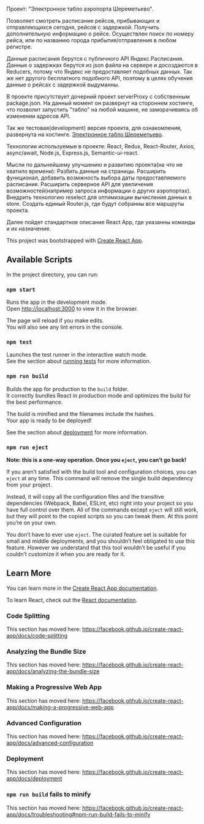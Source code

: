 Проект: "Электронное табло аэропорта Шереметьево".

Позволяет смотреть расписание рейсов, прибывающих и отправляющихся сегодня, рейсов с задержкой.
Получить дополнительную информацию о рейсе. Осуществлен поиск по номеру рейса, или
по названию города прибытия/отправления в любом регистре.

Данные расписания берутся с публичного API Яндекс.Расписания. Данные о задержках берутся из json файла на
сервере и досоздаются в Reducers, потому что Яндекс не предоставляет подобных данных.
Так же нет другого бесплатного подобного API, поэтому в целях обучения 
данные о рейсах с задержкой выдуманны. 

В проекте присутствует дочерний проект serverProxy с собственным package.json.
На данный момент он развернут на стороннем хостинге, что позволит запустить "табло" на любой машине,
не заморачиваясь об изменении адресов API.

Так же тестовая(development) версия проекта, для ознакомления, развернута на хостинге.
[Электронное табло Шереметьево](http://195.133.146.22:3002/).

Технологии используемые в проекте: 
React, Redux,
React-Router,
Axios, async/await,
Node.js, Express.js,
Semantic-ui-react.

Мысли по дальнейшему улучшению и развитию проекта(на что не хватило времени):
Разбить данные на страницы.
Расширить функционал, добавить возмжность выбора даты предоставляемого расписания.
Расширить серверное API для увеличения возможностей(например запроса информации о других аэропортах).
Внедрить технологию reselect для оптимизации вычисления данных в store.
Создать единый Router.js, где будут собранны все маршруты проекта.

Далее пойдет стандартное описание React App, где указанны команды и их назначение.

This project was bootstrapped with [Create React App](https://github.com/facebook/create-react-app).

## Available Scripts

In the project directory, you can run:

### `npm start`

Runs the app in the development mode.<br>
Open [http://localhost:3000](http://localhost:3000) to view it in the browser.

The page will reload if you make edits.<br>
You will also see any lint errors in the console.

### `npm test`

Launches the test runner in the interactive watch mode.<br>
See the section about [running tests](https://facebook.github.io/create-react-app/docs/running-tests) for more information.

### `npm run build`

Builds the app for production to the `build` folder.<br>
It correctly bundles React in production mode and optimizes the build for the best performance.

The build is minified and the filenames include the hashes.<br>
Your app is ready to be deployed!

See the section about [deployment](https://facebook.github.io/create-react-app/docs/deployment) for more information.

### `npm run eject`

**Note: this is a one-way operation. Once you `eject`, you can’t go back!**

If you aren’t satisfied with the build tool and configuration choices, you can `eject` at any time. This command will remove the single build dependency from your project.

Instead, it will copy all the configuration files and the transitive dependencies (Webpack, Babel, ESLint, etc) right into your project so you have full control over them. All of the commands except `eject` will still work, but they will point to the copied scripts so you can tweak them. At this point you’re on your own.

You don’t have to ever use `eject`. The curated feature set is suitable for small and middle deployments, and you shouldn’t feel obligated to use this feature. However we understand that this tool wouldn’t be useful if you couldn’t customize it when you are ready for it.

## Learn More

You can learn more in the [Create React App documentation](https://facebook.github.io/create-react-app/docs/getting-started).

To learn React, check out the [React documentation](https://reactjs.org/).

### Code Splitting

This section has moved here: https://facebook.github.io/create-react-app/docs/code-splitting

### Analyzing the Bundle Size

This section has moved here: https://facebook.github.io/create-react-app/docs/analyzing-the-bundle-size

### Making a Progressive Web App

This section has moved here: https://facebook.github.io/create-react-app/docs/making-a-progressive-web-app

### Advanced Configuration

This section has moved here: https://facebook.github.io/create-react-app/docs/advanced-configuration

### Deployment

This section has moved here: https://facebook.github.io/create-react-app/docs/deployment

### `npm run build` fails to minify

This section has moved here: https://facebook.github.io/create-react-app/docs/troubleshooting#npm-run-build-fails-to-minify
